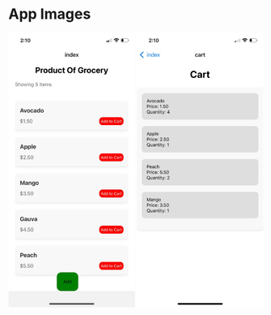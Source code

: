 <h1>App Images  </h1>
<img src="./public/image1.jpg" width=250px height=auto></img>
<img src="./public/image2.jpg" width=250px height=auto></img>
